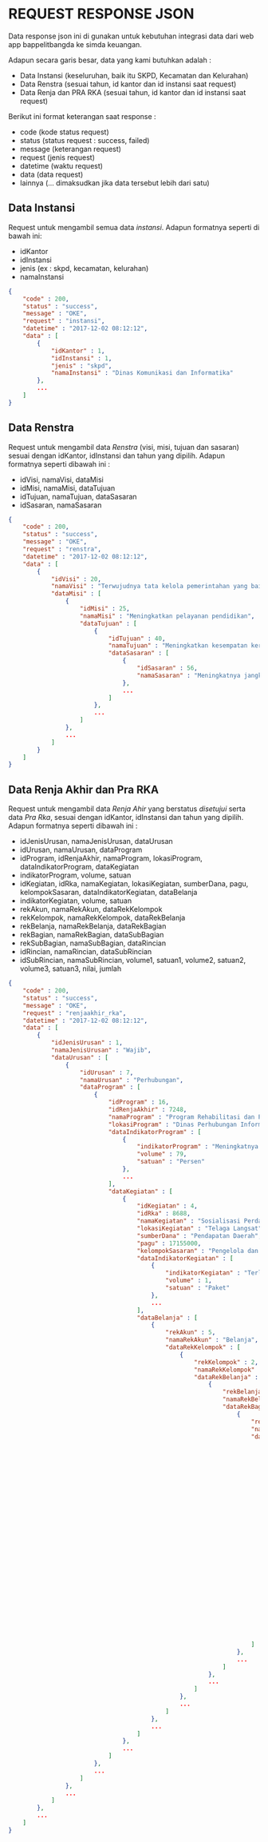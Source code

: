 # REQUEST RESPONSE JSON
Data response json ini di gunakan untuk kebutuhan integrasi data dari web app bappelitbangda ke simda keuangan.

Adapun secara garis besar, data yang kami butuhkan adalah :
- Data Instansi (keseluruhan, baik itu SKPD, Kecamatan dan Kelurahan)
- Data Renstra (sesuai tahun, id kantor dan id instansi saat request)
- Data Renja dan PRA RKA (sesuai tahun, id kantor dan id instansi saat request)

Berikut ini format keterangan saat response :
- code (kode status request)
- status (status request : success, failed)
- message (keterangan request)
- request (jenis request)
- datetime (waktu request)
- data (data request)
- lainnya (... dimaksudkan jika data tersebut lebih dari satu)

## Data Instansi
Request untuk mengambil semua data *instansi*. Adapun formatnya seperti di bawah ini:
- idKantor
- idInstansi
- jenis (ex : skpd, kecamatan, kelurahan)
- namaInstansi

```json
{
    "code" : 200,
    "status" : "success",
    "message" : "OKE",
    "request" : "instansi",
    "datetime" : "2017-12-02 08:12:12",
    "data" : [
        {
            "idKantor" : 1,
            "idInstansi" : 1,
            "jenis" : "skpd",
            "namaInstansi" : "Dinas Komunikasi dan Informatika"
        },
        ...
    ]
}
```

## Data Renstra
Request untuk mengambil data *Renstra* (visi, misi, tujuan dan sasaran) sesuai dengan idKantor, idInstansi dan tahun yang dipilih. Adapun formatnya seperti dibawah ini :
- idVisi, namaVisi, dataMisi
- idMisi, namaMisi, dataTujuan
- idTujuan, namaTujuan, dataSasaran
- idSasaran, namaSasaran

```json
{
    "code" : 200,
    "status" : "success",
    "message" : "OKE",
    "request" : "renstra",
    "datetime" : "2017-12-02 08:12:12",
    "data" : [
        {
            "idVisi" : 20,
            "namaVisi" : "Terwujudnya tata kelola pemerintahan yang baik",
            "dataMisi" : [
                {
                    "idMisi" : 25,
                    "namaMisi" : "Meningkatkan pelayanan pendidikan",
                    "dataTujuan" : [
                        {
                            "idTujuan" : 40,
                            "namaTujuan" : "Meningkatkan kesempatan kerja",
                            "dataSasaran" : [
                                {
                                    "idSasaran" : 56,
                                    "namaSasaran" : "Meningkatnya jangkauan dan kualitas pendidikan"
                                },
                                ...
                            ]
                        },
                        ...
                    ]
                },
                ...
            ]
        }
    ]
}
```

## Data Renja Akhir dan Pra RKA
Request untuk mengambil data *Renja Ahir* yang berstatus *disetujui* serta data *Pra Rka*, sesuai dengan idKantor, idInstansi dan tahun yang dipilih. Adapun formatnya seperti dibawah ini :
- idJenisUrusan, namaJenisUrusan, dataUrusan
- idUrusan, namaUrusan, dataProgram
- idProgram, idRenjaAkhir, namaProgram, lokasiProgram, dataIndikatorProgram, dataKegiatan
- indikatorProgram, volume, satuan
- idKegiatan, idRka, namaKegiatan, lokasiKegiatan, sumberDana, pagu, kelompokSasaran, dataIndikatorKegiatan, dataBelanja
- indikatorKegiatan, volume, satuan
- rekAkun, namaRekAkun, dataRekKelompok
- rekKelompok, namaRekKelompok, dataRekBelanja
- rekBelanja, namaRekBelanja, dataRekBagian
- rekBagian, namaRekBagian, dataSubBagian
- rekSubBagian, namaSubBagian, dataRincian
- idRincian, namaRincian, dataSubRincian
- idSubRincian, namaSubRincian, volume1, satuan1, volume2, satuan2, volume3, satuan3, nilai, jumlah

```json
{
    "code" : 200,
    "status" : "success",
    "message" : "OKE",
    "request" : "renjaakhir_rka",
    "datetime" : "2017-12-02 08:12:12",
    "data" : [
        {
            "idJenisUrusan" : 1,
            "namaJenisUrusan" : "Wajib",
            "dataUrusan" : [
                {
                    "idUrusan" : 7,
                    "namaUrusan" : "Perhubungan",
                    "dataProgram" : [
                        {
                            "idProgram" : 16,
                            "idRenjaAkhir" : 7248,
                            "namaProgram" : "Program Rehabilitasi dan Pemeliharaan Prasarana dan Fasilitas LLAJ",
                            "lokasiProgram" : "Dinas Perhubungan Informatika dan Komunikasi",
                            "dataIndikatorProgram" : [
                                {
                                    "indikatorProgram" : "Meningkatnya Keselamatan dan Kenyamanan transportasi Umum",
                                    "volume" : 79,
                                    "satuan" : "Persen"
                                },
                                ...
                            ],
                            "dataKegiatan" : [
                                {
                                    "idKegiatan" : 4,
                                    "idRka" : 8688,
                                    "namaKegiatan" : "Sosialisasi Perda Perparkiran",
                                    "lokasiKegiatan" : "Telaga Langsat",
                                    "sumberDana" : "Pendapatan Daerah",
                                    "pagu" : 17155000,
                                    "kelompokSasaran" : "Pengelola dan Juru Parkir",
                                    "dataIndikatorKegiatan" : [
                                        {
                                            "indikatorKegiatan" : "Terlaksananya Sosialisasi Perda Perparkiran 1 Paket",
                                            "volume" : 1,
                                            "satuan" : "Paket"
                                        },
                                        ...
                                    ],
                                    "dataBelanja" : [
                                        {
                                            "rekAkun" : 5,
                                            "namaRekAkun" : "Belanja",
                                            "dataRekKelompok" : [
                                                {
                                                    "rekKelompok" : 2,
                                                    "namaRekKelompok" : "Belanja Langsung",
                                                    "dataRekBelanja" : [
                                                        {
                                                            "rekBelanja" : 2,
                                                            "namaRekBelanja" : "Belanja Barang dan Jasa",
                                                            "dataRekBagian" : [
                                                                {
                                                                    "rekBagian" : 3,
                                                                    "namaRekBagian" : "Belanja Jasa Kantor",
                                                                    "dataSubBagian" : [
                                                                        {
                                                                            "rekSubBagian" : 6,
                                                                            "namaSubBagian" : "Belanja kawat/faksimili/internet",
                                                                            "dataRincian" : [
                                                                                {
                                                                                    "idRincian" : 45042,
                                                                                    "namaRincian" : "Belanja Jaringan Internet",
                                                                                    "dataSubRincian" : [
                                                                                        {
                                                                                            "idSubRincian" : 123267,
                                                                                            "namaSubRincian" : "Internet",
                                                                                            "volume1" : 2,
                                                                                            "satuan1" : "Rek",
                                                                                            "volume2" : 12,
                                                                                            "satuan2" : "Bulan",
                                                                                            "volume3" : 1,
                                                                                            "satuan3" : "Tahun",
                                                                                            "nilai" : 800000,
                                                                                            "jumlah" : 19200000,
                                                                                        },
                                                                                        ...
                                                                                    ]
                                                                                },
                                                                                ...
                                                                            ]
                                                                        },
                                                                        ...
                                                                    ]
                                                                },
                                                                ...
                                                            ]
                                                        },
                                                        ...
                                                    ]
                                                },
                                                ...
                                            ]
                                        },
                                        ...
                                    ]
                                },
                                ...
                            ]
                        },
                        ...
                    ]
                },
                ...
            ]
        },
        ...
    ]
}
```
